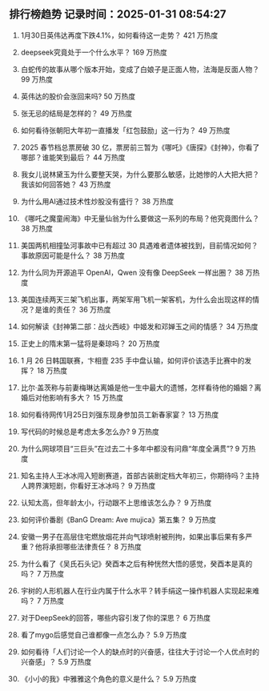 
## 排行榜趋势 记录时间：2025-01-31 08:54:27
  
  1. 1月30日英伟达再度下跌4.1%，如何看待这一走势？ 421 万热度
    
  2. deepseek究竟处于一个什么水平？ 169 万热度
    
  3. 白蛇传的故事从哪个版本开始，变成了白娘子是正面人物，法海是反面人物？ 99 万热度
    
  4. 英伟达的股价会涨回来吗? 50 万热度
    
  5. 张无忌的结局是怎样的？ 49 万热度
    
  6. 如何看待张朝阳大年初一直播发「红包鼓励」这一行为？ 49 万热度
    
  7. 2025 春节档总票房破 30 亿，票房前三暂为《哪吒》《唐探》《封神》，你看了哪部？谁能笑到最后？ 44 万热度
    
  8. 我女儿说林黛玉为什么要整天哭，为什么要那么敏感，比她惨的人大把大把？我该如何回答她？ 43 万热度
    
  9. 为什么用AI通过技术性炒股没有盛行？ 38 万热度
    
  10. 《哪吒之魔童闹海》中无量仙翁为什么要做这一系列的布局？他究竟图什么？ 38 万热度
    
  11. 美国两机相撞坠河事故中已有超过 30 具遇难者遗体被找到，目前情况如何？事故原因可能是什么？ 38 万热度
    
  12. 为什么同为开源追平 OpenAI，Qwen 没有像 DeepSeek 一样出圈？ 38 万热度
    
  13. 美国连续两天三架飞机出事，两架军用飞机一架客机，为什么会出现这样的情况？是谁的责任？ 36 万热度
    
  14. 如何解读《封神第二部：战火西岐》中姬发和邓婵玉之间的情感？ 34 万热度
    
  15. 正史上的隋末第一猛将是秦琼吗？ 20 万热度
    
  16. 1 月 26 日韩国联赛，卞相壹 235 手中盘认输，如何评价该选手比赛中的发挥？ 18 万热度
    
  17. 比尔·盖茨称与前妻梅琳达离婚是他一生中最大的遗憾，怎样看待他的婚姻？离婚后对他影响有多大？ 15 万热度
    
  18. 如何看待网传1月25日刘强东现身参加员工新春家宴？ 13 万热度
    
  19. 写代码的时候总是考虑太多怎么办? 9 万热度
    
  20. 为什么网球项目“三巨头”在过去二十多年中都没有问鼎“年度全满贯”? 9 万热度
    
  21. 知名主持人王冰冰闯入短剧赛道，首部古装剧定档大年初三，你期待吗？主持人跨界演短剧，你看好王冰冰吗？ 9 万热度
    
  22. 认知太高，但年龄太小，行动跟不上思维该怎么办？ 9 万热度
    
  23. 如何评价番剧《BanG Dream: Ave mujica》第五集？ 9 万热度
    
  24. 安徽一男子在高层住宅燃放烟花并向气球喷射被刑拘，如果出事后果有多严重？他将承担哪些法律责任？ 8 万热度
    
  25. 为什么看了《吴氏石头记》癸酉本之后有种恍然大悟的感觉，癸酉本是真的吗？ 7 万热度
    
  26. 宇树的人形机器人在行业内属于什么水平？转手绢这一操作机器人实现起来难吗？ 7 万热度
    
  27. 对于DeepSeek的回答，哪些内容引发了你的深思？ 6 万热度
    
  28. 看了mygo后感觉自己谁都像一点怎么办？ 5.9 万热度
    
  29. 如何看待「人们讨论一个人的缺点时的兴奋感，往往大于讨论一个人优点时的兴奋感」？ 5.9 万热度
    
  30. 《小小的我》中雅雅这个角色的意义是什么？ 5.9 万热度
    